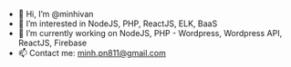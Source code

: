 - 👋 Hi, I’m @minhivan
- 👀 I’m interested in NodeJS, PHP, ReactJS, ELK, BaaS
- 🌱 I’m currently working on NodeJS, PHP - Wordpress, Wordpress API, ReactJS, Firebase
- 📫 Contact me: minh.pn811@gmail.com

<!---
minhivan/minhivan is a ✨ special ✨ repository because its `README.md` (this file) appears on your GitHub profile.
You can click the Preview link to take a look at your changes.
--->
